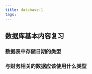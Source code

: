 ```yaml
---
title: database-1
tags:
---
```


## 数据库基本内容复习

<!--more-->







### 数据表中存储日期的类型

### 与财务相关的数据应该使用什么类型
